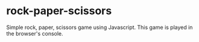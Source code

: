 # rock-paper-scissors

Simple rock, paper, scissors game using Javascript. This game is played in the browser's console.